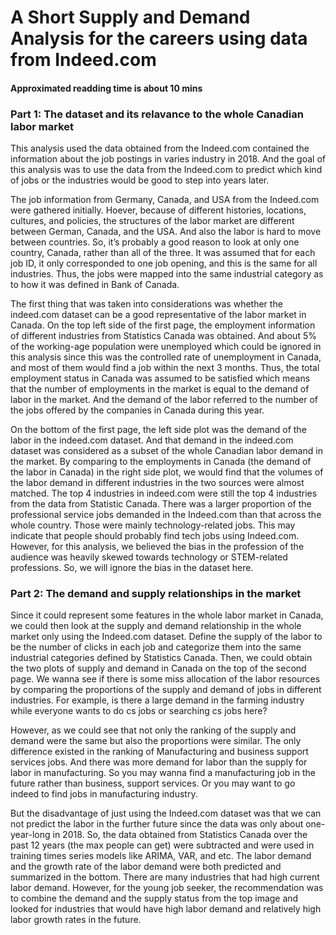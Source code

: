 # A Short Supply and Demand Analysis for the careers using data from Indeed.com

#### Approximated readding time is about 10 mins


### Part 1: The dataset and its relavance to the whole Canadian labor market
This analysis used the data obtained from the Indeed.com contained the information about the job postings in varies industry in 2018. And the goal of this analysis was to use the data from the Indeed.com to predict which kind of jobs or the industries would be good to step into years later.  

The job information from Germany, Canada, and USA from the Indeed.com were gathered initially. Hoever, because of different histories, locations, cultures, and policies, the structures of the labor market are different between German, Canada, and the USA. And also the labor is hard to move between countries. So, it’s probably a good reason to look at only one country, Canada, rather than all of the three. It was assumed that for each job ID, it only corresponded to one job opening, and this is the same for all industries. Thus, the jobs were mapped into the same industrial category as to how it was defined in Bank of Canada. 

The first thing that was taken into considerations was whether the indeed.com dataset can be a good representative of the labor market in Canada. On the top left side of the first page, the employment information of different industries from Statistics Canada was obtained. And about 5% of the working-age population were unemployed which could be ignored in this analysis since this was the controlled rate of unemployment in Canada, and most of them would find a job within the next 3 months. Thus, the total employment status in Canada was assumed to be satisfied which means that the number of employments in the market is equal to the demand of labor in the market. And the demand of the labor referred to the number of the jobs offered by the companies in Canada during this year. 

On the bottom of the first page, the left side plot was the demand of the labor in the indeed.com dataset. And that demand in the indeed.com dataset was considered as a subset of the whole Canadian labor demand in the market. By comparing to the employments in Canada (the demand of the labor in Canada) in the right side plot, we would find that the volumes of the labor demand in different industries in the two sources were almost matched. The top 4 industries in indeed.com were still the top 4 industries from the data from Statistic Canada. There was a larger proportion of the professional service jobs demanded in the Indeed.com than that across the whole country. Those were mainly technology-related jobs. This may indicate that people should probably find tech jobs using Indeed.com. However, for this analysis, we believed the bias in the profession of the audience was heavily skewed towards technology or STEM-related professions. So, we will ignore the bias in the dataset here.  

### Part 2: The demand and supply relationships in the market
Since it could represent some features in the whole labor market in Canada, we could then look at the supply and demand relationship in the whole market only using the Indeed.com dataset. Define the supply of the labor to be the number of clicks in each job and categorize them into the same industrial categories defined by Statistics Canada. 
Then, we could obtain the two plots of supply and demand in Canada on the top of the second page. We wanna see if there is some miss allocation of the labor resources by comparing the proportions of the supply and demand of jobs in different industries. For example, is there a large demand in the farming industry while everyone wants to do cs jobs or searching cs jobs here?

However, as we could see that not only the ranking of the supply and demand were the same but also the proportions were similar. The only difference existed in the ranking of Manufacturing and business support services jobs. And there was more demand for labor than the supply for labor in manufacturing. So you may wanna find a manufacturing job in the future rather than business, support services. Or you may want to go indeed to find jobs in manufacturing industry.

But the disadvantage of just using the Indeed.com dataset was that we can not predict the labor in the further future since the data was only about one-year-long in 2018. So, the data obtained from Statistics Canada over the past 12 years (the max people can get) were subtracted and were used in training times series models like ARIMA, VAR, and etc. The labor demand and the growth rate of the labor demand were both predicted and summarized in the bottom. There are many industries that had high current labor demand. However, for the young job seeker, the recommendation was to combine the demand and the supply status from the top image and looked for industries that would have high labor demand and relatively high labor growth rates in the future. 





